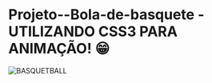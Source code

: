 # Projeto--Bola-de-basquete - UTILIZANDO CSS3 PARA ANIMAÇÃO! 😁

![BASQUETBALL](https://github.com/Bruhnodev17/Projeto--Bola-de-basquete/assets/150696467/99fe675b-2566-42fb-92db-6aeb7264c8f8)

